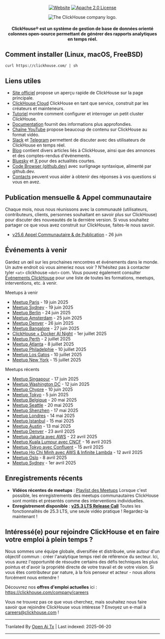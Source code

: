 <div align=center>

[![Website](https://img.shields.io/website?up_message=AVAILABLE&down_message=DOWN&url=https%3A%2F%2Fclickhouse.com&style=for-the-badge)](https://clickhouse.com)
[![Apache 2.0 License](https://img.shields.io/badge/license-Apache%202.0-blueviolet?style=for-the-badge)](https://www.apache.org/licenses/LICENSE-2.0)

<picture align=center>
    <source media="(prefers-color-scheme: dark)" srcset="https://github.com/ClickHouse/clickhouse-docs/assets/9611008/4ef9c104-2d3f-4646-b186-507358d2fe28">
    <source media="(prefers-color-scheme: light)" srcset="https://github.com/ClickHouse/clickhouse-docs/assets/9611008/b001dc7b-5a45-4dcd-9275-e03beb7f9177">
    <img alt="The ClickHouse company logo." src="https://github.com/ClickHouse/clickhouse-docs/assets/9611008/b001dc7b-5a45-4dcd-9275-e03beb7f9177">
</picture>

<h4>ClickHouse® est un système de gestion de base de données orienté colonnes open-source permettant de générer des rapports analytiques en temps réel.</h4>

</div>

## Comment installer (Linux, macOS, FreeBSD)

```
curl https://clickhouse.com/ | sh
```

## Liens utiles

* [Site officiel](https://clickhouse.com/) propose un aperçu rapide de ClickHouse sur la page principale.
* [ClickHouse Cloud](https://clickhouse.cloud) ClickHouse en tant que service, construit par les créateurs et mainteneurs.
* [Tutoriel](https://clickhouse.com/docs/getting_started/tutorial/) montre comment configurer et interroger un petit cluster ClickHouse.
* [Documentation](https://clickhouse.com/docs/) fournit des informations plus approfondies.
* [Chaîne YouTube](https://www.youtube.com/c/ClickHouseDB) propose beaucoup de contenu sur ClickHouse au format vidéo.
* [Slack](https://clickhouse.com/slack) et [Telegram](https://telegram.me/clickhouse_en) permettent de discuter avec des utilisateurs de ClickHouse en temps réel.
* [Blog](https://clickhouse.com/blog/) contient divers articles liés à ClickHouse, ainsi que des annonces et des comptes-rendus d'événements.
* [Bluesky](https://bsky.app/profile/clickhouse.com) et [X](https://x.com/ClickHouseDB) pour des actualités courtes.
* [Code Browser (github.dev)](https://github.dev/ClickHouse/ClickHouse) avec surlignage syntaxique, alimenté par github.dev.
* [Contacts](https://clickhouse.com/company/contact) peuvent vous aider à obtenir des réponses à vos questions si vous en avez.

## Publication mensuelle & Appel communautaire

Chaque mois, nous nous réunissons avec la communauté (utilisateurs, contributeurs, clients, personnes souhaitant en savoir plus sur ClickHouse) pour discuter des nouveautés de la dernière version.
Si vous souhaitez partager ce que vous avez construit sur ClickHouse, faites-le nous savoir.

* [v25.6 Appel Communautaire & de Publication](https://clickhouse.com/company/events/v25-6-community-release-call) - 26 juin

## Événements à venir

Gardez un œil sur les prochaines rencontres et événements dans le monde.
Un autre endroit où vous aimeriez nous voir ?
N'hésitez pas à contacter tyler `<at>` clickhouse `<dot>` com.
Vous pouvez également consulter [Événements ClickHouse](https://clickhouse.com/company/news-events) pour une liste de toutes les formations, meetups, interventions, etc. à venir.

Meetups à venir
* [Meetup Paris](https://www.meetup.com/clickhouse-france-user-group/events/308053030/) - 19 juin 2025
* [Meetup Sydney](https://www.meetup.com/clickhouse-australia-user-group/events/308248552/) - 19 juin 2025
* [Meetup Berlin](https://www.meetup.com/clickhouse-berlin-user-group/events/307866586/) - 24 juin 2025
* [Meetup Amsterdam](https://www.meetup.com/clickhouse-netherlands-user-group/events/308053051/) - 25 juin 2025
* [Meetup Denver](https://lu.ma/j7qm8o6i) - 26 juin 2025
* [Meetup Bangalore](https://www.meetup.com/clickhouse-bangalore-user-group/events/308323519/) - 27 juin 2025
* [ClickHouse + Docker AI Night](https://lu.ma/g9nhgnlh) - 1er juillet 2025
* [Meetup Perth](https://www.meetup.com/clickhouse-perth-user-group/events/308421971/) - 2 juillet 2025
* [Meetup Atlanta](https://www.meetup.com/clickhouse-atlanta-meetup-group/events/307627590/) - 8 juillet 2025
* [Meetup Philadelphie](https://www.meetup.com/clickhouse-philadelphia-user-group/events/308333554/) - 10 juillet 2025
* [Meetup Los Gatos](https://www.meetup.com/clickhouse-silicon-valley-meetup-group/events/308546075) - 10 juillet 2025
* [Meetup New York](https://www.meetup.com/clickhouse-new-york-user-group/events/307627675/) - 15 juillet 2025

Meetups récents
* [Meetup Singapour](https://www.meetup.com/clickhouse-cyprus-user-group/events/307819236) - 17 juin 2025
* [Meetup Washington DC](https://www.meetup.com/clickhouse-dc-user-group/events/307622954/) - 12 juin 2025
* [Meetup Chypre](https://www.meetup.com/clickhouse-cyprus-user-group/events/307819236) - 10 juin 2025
* [Meetup Tokyo](https://www.meetup.com/clickhouse-tokyo-user-group/events/307689645/) - 5 juin 2025
* [Meetup Belgique](https://www.meetup.com/clickhouse-belgium-user-group/events/307818346/) - 20 mai 2025
* [Meetup Seattle](https://www.meetup.com/clickhouse-seattle-user-group/events/307622716/) - 20 mai 2025
* [Meetup Shenzhen](https://www.huodongxing.com/event/7803892350511) - 17 mai 2025
* [Meetup Londres](https://www.meetup.com/clickhouse-london-user-group/events/306047172/) - 14 mai 2025
* [Meetup Istanbul](https://www.meetup.com/clickhouse-turkiye-meetup-group/events/306978337/) - 15 mai 2025
* [Meetup Austin](https://www.meetup.com/clickhouse-austin-user-group/events/307289908) - 13 mai 2025
* [Meetup Denver](https://www.meetup.com/clickhouse-denver-user-group/events/306934991/) - 23 avril 2025
* [Meetup Jakarta avec AWS](https://www.meetup.com/clickhouse-indonesia-user-group/events/306973747/) - 22 avril 2025
* [Meetup Kuala Lumpur avec CNCF](https://www.meetup.com/clickhouse-malaysia-meetup-group/events/306697678/) - 16 avril 2025
* [Meetup Tokyo avec Confluent](https://www.meetup.com/clickhouse-tokyo-user-group/events/306832118/) - 15 avril 2025
* [Meetup Ho Chi Minh avec AWS & Infinite Lambda](https://www.meetup.com/clickhouse-vietnam-meetup-group/events/306810105/) - 12 avril 2025
* [Meetup Oslo](https://www.meetup.com/open-source-real-time-data-warehouse-real-time-analytics/events/306414327/) - 8 avril 2025
* [Meetup Sydney](https://www.meetup.com/clickhouse-australia-user-group/events/306549810/) - 1er avril 2025

## Enregistrements récents

* **Vidéos récentes de meetups** : [Playlist des Meetups](https://www.youtube.com/playlist?list=PL0Z2YDlm0b3iNDUzpY1S3L_iV4nARda_U) Lorsque c'est possible, les enregistrements des meetups communautaires ClickHouse sont montés et présentés comme des interventions individuelles.
* **Enregistrement disponible** : [**v25.3 LTS Release Call**](https://www.youtube.com/watch?v=iCKEzp0_Z2Q) Toutes les fonctionnalités de 25.3 LTS, une seule vidéo pratique ! Regardez-la maintenant !

 ## Intéressé(e) pour rejoindre ClickHouse et en faire votre emploi à plein temps ?

Nous sommes une équipe globale, diversifiée et distribuée, unie autour d'un objectif commun : créer l'analytique temps réel de référence du secteur.
Ici, vous aurez l'opportunité de résoudre certains des défis techniques les plus pointus et d'avoir la propriété directe de votre travail et de votre vision.
Si vous êtes contributeur par nature, à la fois penseur et acteur - nous allons forcément nous entendre !

Découvrez nos **offres d'emploi actuelles** ici : https://clickhouse.com/company/careers

Vous ne trouvez pas ce que vous cherchez, mais souhaitez nous faire savoir que rejoindre ClickHouse vous intéresse ?
Envoyez un e-mail à careers@clickhouse.com !

---

Tranlated By [Open Ai Tx](https://github.com/OpenAiTx/OpenAiTx) | Last indexed: 2025-06-20

---